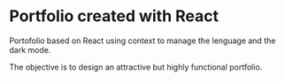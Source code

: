 # Portfolio created with React

Portofolio based on React using context to manage the lenguage and the dark mode.

The objective is to design an attractive but highly functional portfolio.
